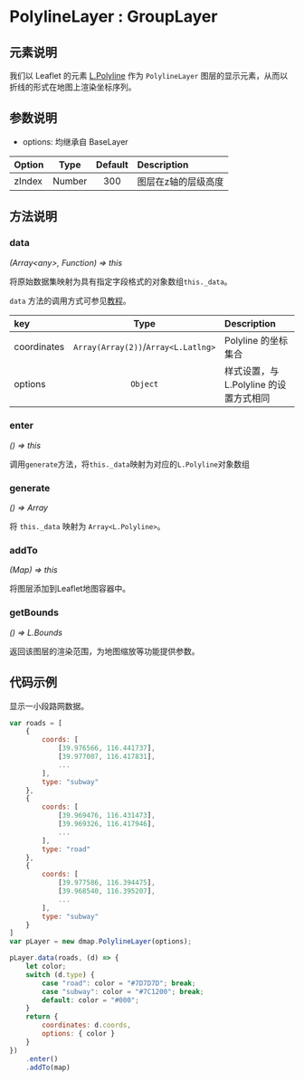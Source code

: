# PolylineLayer : GroupLayer

## 元素说明
我们以 Leaflet 的元素 [L.Polyline](https://leafletjs.com/reference-1.4.0.html#polyline) 作为 `PolylineLayer` 图层的显示元素，从而以折线的形式在地图上渲染坐标序列。

## 参数说明

+ options: 均继承自 BaseLayer

| Option | Type | Default | Description |
| :----- | :---:| :-----: | :---------  |
| zIndex | Number | 300   | 图层在z轴的层级高度 |

## 方法说明

### data
*(Array&lt;any&gt;, Function) => this*

将原始数据集映射为具有指定字段格式的对象数组`this._data`。

`data` 方法的调用方式可参见[教程](#/zh/guide/quickstart)。

| key    | Type  | Description |
| :----- | :---: | :---------  |
| coordinates  | `Array(Array(2))`/`Array<L.Latlng>` | Polyline 的坐标集合 |
| options | `Object` | 样式设置，与 L.Polyline 的设置方式相同

### enter
*() => this*

调用`generate`方法，将`this._data`映射为对应的`L.Polyline`对象数组

### generate
*() => Array*

将 `this._data` 映射为 `Array<L.Polyline>`。

### addTo
*(Map) => this*

将图层添加到Leaflet地图容器中。

### getBounds
*() => L.Bounds*

返回该图层的渲染范围，为地图缩放等功能提供参数。

## 代码示例

显示一小段路网数据。

```javascript
var roads = [
    {
        coords: [
            [39.976566, 116.441737], 
            [39.977007, 116.417831],
            ...
        ],
        type: "subway"
    },
    {
        coords: [
            [39.969476, 116.431473],
            [39.969326, 116.417946],
            ...
        ],
        type: "road"
    },
    {
        coords: [
            [39.977586, 116.394475],
            [39.968540, 116.395207],
            ...
        ],
        type: "subway"
    }
]
var pLayer = new dmap.PolylineLayer(options);

pLayer.data(roads, (d) => {
    let color;
    switch (d.type) {
        case "road": color = "#7D7D7D"; break;
        case "subway": color = "#7C1200"; break;
        default: color = "#000"; 
    }
    return {
        coordinates: d.coords,
        options: { color }
    }
})
    .enter()
    .addTo(map)

```